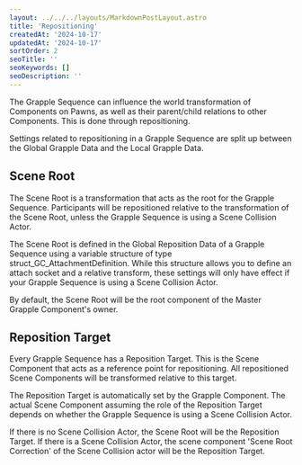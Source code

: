 ```yaml
---
layout: ../../../layouts/MarkdownPostLayout.astro
title: 'Repositioning'
createdAt: '2024-10-17'
updatedAt: '2024-10-17'
sortOrder: 2
seoTitle: ''
seoKeywords: []
seoDescription: ''
---
```


The Grapple Sequence can influence the world transformation of Components on Pawns, as well as their parent/child relations to other Components. This is done through repositioning.

Settings related to repositioning in a Grapple Sequence are split up between the Global Grapple Data and the Local Grapple Data.

## Scene Root

The Scene Root is a transformation that acts as the root for the Grapple Sequence. Participants will be repositioned relative to the transformation of the Scene Root, unless the Grapple Sequence is using a Scene Collision Actor.

The Scene Root is defined in the Global Reposition Data of a Grapple Sequence using a variable structure of type struct_GC_AttachmentDefinition. While this structure allows you to define an attach socket and a relative transform, these settings will only have effect if your Grapple Sequence is using a Scene Collision Actor.

By default, the Scene Root will be the root component of the Master Grapple Component's owner.

## Reposition Target

Every Grapple Sequence has a Reposition Target. This is the Scene Component that acts as a reference point for repositioning. All repositioned Scene Components will be transformed relative to this target.

The Reposition Target is automatically set by the Grapple Component. The actual Scene Component assuming the role of the Reposition Target depends on whether the Grapple Sequence is using a Scene Collision Actor.

If there is no Scene Collision Actor, the Scene Root will be the Reposition Target.
If there is a Scene Collision Actor, the scene component 'Scene Root Correction' of the Scene Collision actor will be the Reposition Target.
